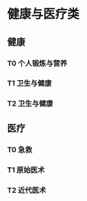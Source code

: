 # 健康与医疗类

## 健康

### T0 个人锻炼与营养

### T1 卫生与健康

### T2 卫生与健康

## 医疗

### T0 急救

### T1 原始医术

### T2 近代医术
